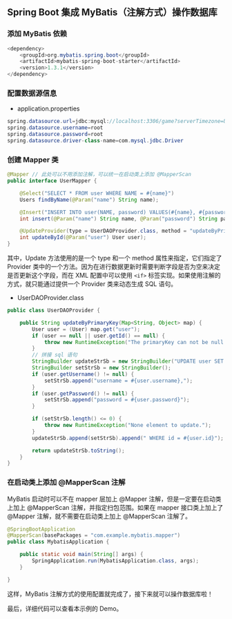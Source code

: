 ## Spring Boot 集成 MyBatis（注解方式）操作数据库

### 添加 MyBatis 依赖

```java
<dependency>
    <groupId>org.mybatis.spring.boot</groupId>
    <artifactId>mybatis-spring-boot-starter</artifactId>
    <version>1.3.1</version>
</dependency>
```

### 配置数据源信息

- application.properties

```java
spring.datasource.url=jdbc:mysql://localhost:3306/game?serverTimezone=UTC&useUnicode=true&characterEncoding=utf-8
spring.datasource.username=root
spring.datasource.password=root
spring.datasource.driver-class-name=com.mysql.jdbc.Driver
```

### 创建 Mapper 类

```java
@Mapper // 此处可以不用添加注解，可以统一在启动类上添加 @MapperScan
public interface UserMapper {

    @Select("SELECT * FROM user WHERE NAME = #{name}")
    Users findByName(@Param("name") String name);

    @Insert("INSERT INTO user(NAME, password) VALUES(#{name}, #{password})")
    int insert(@Param("name") String name, @Param("password") String password);

    @UpdateProvider(type = UserDAOProvider.class, method = "updateByPrimaryKey")
    int updateById(@Param("user") User user);
}
```
其中，Update 方法使用的是一个 type 和一个 method 属性来指定，它们指定了 Provider 类中的一个方法。因为在进行数据更新时需要判断字段是否为空来决定是否更新这个字段，而在 XML 配置中可以使用 `<if>` 标签实现。如果使用注解的方式，就只能通过提供一个 Provider 类来动态生成 SQL 语句。

- UserDAOProvider.class

```java
public class UserDAOProvider {

    public String updateByPrimaryKey(Map<String, Object> map) {
        User user = (User) map.get("user");
        if (user == null || user.getId() == null) {
            throw new RuntimeException("The primaryKey can not be null.");
        }
        // 拼接 sql 语句
        StringBuilder updateStrSb = new StringBuilder("UPDATE user SET ");
        StringBuilder setStrSb = new StringBuilder();
        if (user.getUsername() != null) {
            setStrSb.append("username = #{user.username},");
        }
        if (user.getPassword() != null) {
            setStrSb.append("password = #{user.password}");
        }

        if (setStrSb.length() <= 0) {
            throw new RuntimeException("None element to update.");
        }
        updateStrSb.append(setStrSb).append(" WHERE id = #{user.id}");

        return updateStrSb.toString();
    }
}
```

### 在启动类上添加 @MapperScan 注解

MyBatis 启动时可以不在 mapper 层加上 @Mapper 注解，但是一定要在启动类上加上 @MapperScan 注解，并指定扫包范围。如果在 mapper 接口类上加上了 @Mapper 注解，就不需要在启动类上加上 @MapperScan 注解了。

```java
@SpringBootApplication
@MapperScan(basePackages = "com.example.mybatis.mapper")
public class MybatisApplication {

    public static void main(String[] args) {
        SpringApplication.run(MybatisApplication.class, args);
    }

}
```

这样，MyBatis 注解方式的使用配置就完成了，接下来就可以操作数据库啦！

最后，详细代码可以查看本示例的 Demo。






